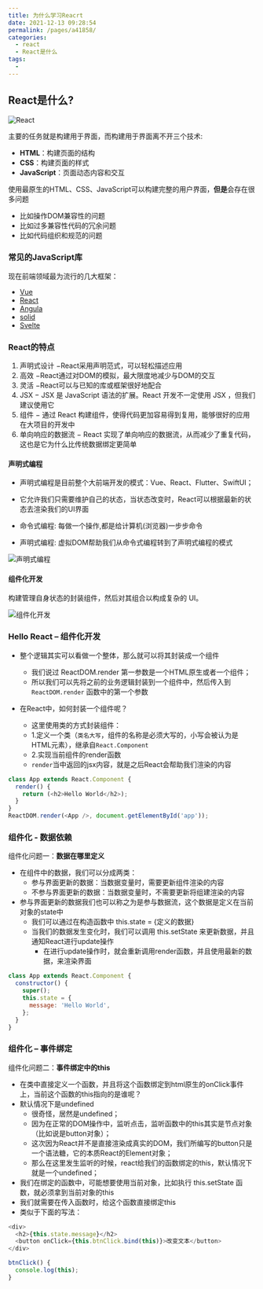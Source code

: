 ```yaml
---
title: 为什么学习Reacrt
date: 2021-12-13 09:28:54
permalink: /pages/a41858/
categories:
  - react
  - React是什么
tags:
  - 
---
```


## React是什么?

![React](https://cdn.jsdelivr.net/gh/bymori/image-PicX@main/img/tmw4jrk4bz-1639359834510.png)

主要的任务就是构建用于界面，而构建用于界面离不开三个技术:

- **HTML**：构建页面的结构
- **CSS**：构建页面的样式
- **JavaScript**：页面动态内容和交互

使用最原生的HTML、CSS、JavaScript可以构建完整的用户界面，**但是**会存在很多问题

<!-- more -->
- 比如操作DOM兼容性的问题
- 比如过多兼容性代码的冗余问题
- 比如代码组织和规范的问题

### 常见的JavaScript库

现在前端领域最为流行的几大框架：

- [Vue](https://github.com/vuejs/vue)
- [React](https://github.com/facebook/react)
- [Angula](https://github.com/angular/angular)
- [solid](https://github.com/solidjs/solid)
- [Svelte](https://github.com/sveltejs/svelte)

### React的特点

1. 声明式设计 −React采用声明范式，可以轻松描述应用
2. 高效 −React通过对DOM的模拟，最大限度地减少与DOM的交互
3. 灵活 −React可以与已知的库或框架很好地配合
4. JSX − JSX 是 JavaScript 语法的扩展。React 开发不一定使用 JSX ，但我们建议使用它
5. 组件 − 通过 React 构建组件，使得代码更加容易得到复用，能够很好的应用在大项目的开发中
6. 单向响应的数据流 − React 实现了单向响应的数据流，从而减少了重复代码，这也是它为什么比传统数据绑定更简单

#### 声明式编程

- 声明式编程是目前整个大前端开发的模式：Vue、React、Flutter、SwiftUI；
- 它允许我们只需要维护自己的状态，当状态改变时，React可以根据最新的状态去渲染我们的UI界面

- 命令式编程: 每做一个操作,都是给计算机(浏览器)一步步命令
- 声明式编程: 虚拟DOM帮助我们从命令式编程转到了声明式编程的模式

![声明式编程](https://cdn.jsdelivr.net/gh/bymori/image-PicX@main/img/em9g7nn0e2-1639360915952.png)

#### 组件化开发

构建管理自身状态的封装组件，然后对其组合以构成复杂的 UI。

![组件化开发](https://cdn.jsdelivr.net/gh/bymori/image-PicX@main/img/0jv461ks9i-1639360989464.png)

### Hello React – 组件化开发

- 整个逻辑其实可以看做一个整体，那么就可以将其封装成一个组件
  - 我们说过 ReactDOM.render 第一参数是一个HTML原生或者一个组件；
  - 所以我们可以先将之前的业务逻辑封装到一个组件中，然后传入到 `ReactDOM.render` 函数中的第一个参数

- 在React中，如何封装一个组件呢？
  - 这里使用类的方式封装组件：
  - 1.定义一个类（`类名大写`，组件的名称是必须大写的，小写会被认为是HTML元素），继承自`React.Component`
  - 2.实现当前组件的render函数
  - `render`当中返回的jsx内容，就是之后React会帮助我们渲染的内容

```js
class App extends React.Component {
  render() {
    return (<h2>Hello World</h2>);
  }
}
ReactDOM.render(<App />, document.getElementById('app'));
```

### 组件化 - 数据依赖

组件化问题一：**数据在哪里定义**

- 在组件中的数据，我们可以分成两类：
  - 参与界面更新的数据：当数据变量时，需要更新组件渲染的内容
  - 不参与界面更新的数据：当数据变量时，不需要更新将组建渲染的内容
- 参与界面更新的数据我们也可以称之为是参与数据流，这个数据是定义在当前对象的state中
  - 我们可以通过在构造函数中 this.state = {定义的数据}
  - 当我们的数据发生变化时，我们可以调用 this.setState 来更新数据，并且通知React进行update操作
    - 在进行update操作时，就会重新调用render函数，并且使用最新的数据，来渲染界面

```js
class App extends React.Component {
  constructor() {
    super();
    this.state = {
      message: 'Hello World',
    };
  }
}
```

### 组件化 – 事件绑定

组件化问题二：**事件绑定中的this**

- 在类中直接定义一个函数，并且将这个函数绑定到html原生的onClick事件上，当前这个函数的this指向的是谁呢？
- 默认情况下是undefined
  - 很奇怪，居然是undefined；
  - 因为在正常的DOM操作中，监听点击，监听函数中的this其实是节点对象（比如说是button对象）；
  - 这次因为React并不是直接渲染成真实的DOM，我们所编写的button只是一个语法糖，它的本质React的Element对象；
  - 那么在这里发生监听的时候，react给我们的函数绑定的this，默认情况下就是一个undefined；
- 我们在绑定的函数中，可能想要使用当前对象，比如执行 this.setState 函数，就必须拿到当前对象的this
- 我们就需要在传入函数时，给这个函数直接绑定this
- 类似于下面的写法：

```js
<div>
  <h2>{this.state.message}</h2>
  <button onClick={this.btnClick.bind(this)}>改变文本</button>
</div>

btnClick() {
  console.log(this);
}
```
